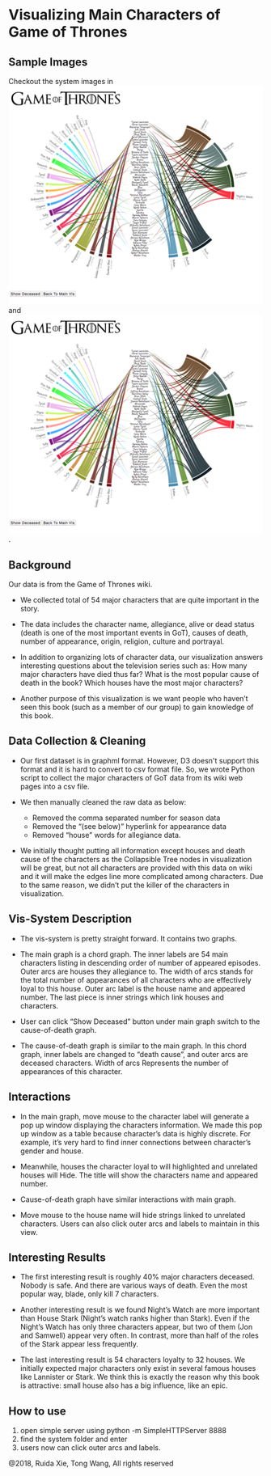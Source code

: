 # Visualizing Main Characters of Game of Thrones

## Sample Images

Checkout the system images in ![here](https://github.com/xrdcrab/GoTVisualization/blob/master/main_view_full_image.png) and ![here](https://github.com/xrdcrab/GoTVisualization/blob/master/main_view_full_image.png).

## Background

Our data is from the Game of Thrones wiki.

* We collected total of 54 major characters that are quite important in the story.

* The data includes the character name, allegiance, alive or dead status (death is one of the most important events in GoT), causes of death, number of appearance, origin, religion, culture and portrayal.

* In addition to organizing lots of character data, our visualization answers interesting questions about the television series such as: How many major characters have died thus far? What is the most popular cause of death in the book? Which houses have the most major characters?

* Another purpose of this visualization is we want people who haven’t seen this book (such as a member of our group) to gain knowledge of this book.

## Data Collection & Cleaning

* Our first dataset is in graphml format. However, D3 doesn't support this format and it is hard to convert to csv format file. So, we wrote Python script to collect the major characters of GoT data from its wiki web pages into a csv file.

* We then manually cleaned the raw data as below: 

  - Removed the comma separated number for season data 
  - Removed the “(see below)” hyperlink for appearance data 
  - Removed “house” words for allegiance data.

* We initially thought putting all information except houses and death cause of the characters as the Collapsible Tree nodes in visualization will be great, but not all characters are provided with this data on wiki and it will make the edges line more complicated among characters. Due to the same reason, we didn’t put the killer of the characters in visualization.

## Vis-System Description

* The vis-system is pretty straight forward. It contains two graphs.

* The main graph is a chord graph. The inner labels are 54 main characters listing in descending order of number of appeared episodes. Outer arcs are houses they allegiance to. The width of arcs stands for the total number of appearances of all characters who are effectively loyal to this house. Outer arc label is the house name and appeared number. The last piece is inner strings which link houses and characters.

* User can click “Show Deceased” button under main graph switch to the cause-of-death graph.

* The cause-of-death graph is similar to the main graph. In this chord graph, inner labels are changed to “death cause”, and outer arcs are deceased characters. Width of arcs Represents the number of appearances of this character.

## Interactions

* In the main graph, move mouse to the character label will generate a pop up window displaying the characters information. We made this pop up window as a table because character’s data is highly discrete. For example, it’s very hard to find inner connections between character’s gender and house.

* Meanwhile, houses the character loyal to will highlighted and unrelated houses will Hide. The title will show the characters name and appeared number.

* Cause-of-death graph have similar interactions with main graph.

* Move mouse to the house name will hide strings linked to unrelated characters. Users can also click outer arcs and labels to maintain in this view.

## Interesting Results

* The first interesting result is roughly 40% major characters deceased. Nobody is safe. And there are various ways of death. Even the most popular way, blade, only kill 7 characters.

* Another interesting result is we found Night’s Watch are more important than House Stark (Night’s watch ranks higher than Stark). Even if the Night’s Watch has only three characters appear, but two of them (Jon and Samwell) appear very often. In contrast, more than half of the roles of the Stark appear less frequently.

* The last interesting result is 54 characters loyalty to 32 houses. We initially expected major characters only exist in several famous houses like Lannister or Stark. We think this is exactly the reason why this book is attractive: small house also has a big influence, like an epic.


## How to use

1. open simple server using python -m SimpleHTTPServer 8888
2. find the system folder and enter
3. users now can click outer arcs and labels.

@2018, Ruida Xie, Tong Wang, All rights reserved


